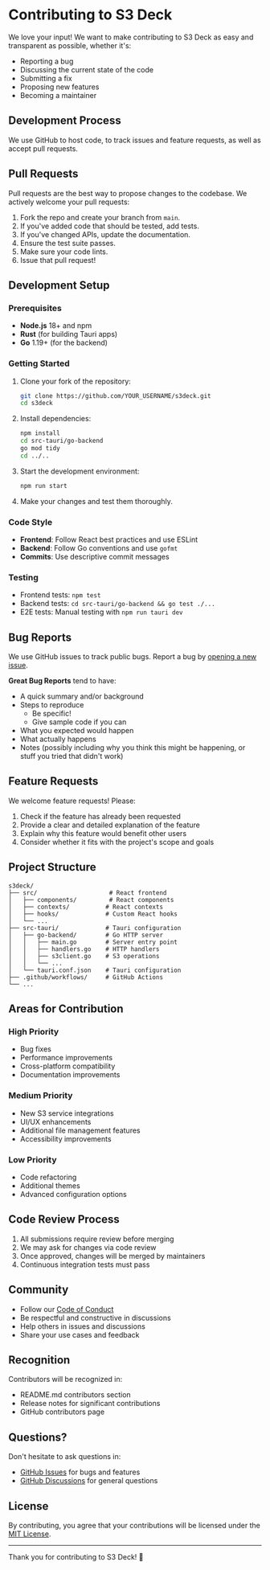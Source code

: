 # Contributing to S3 Deck

We love your input! We want to make contributing to S3 Deck as easy and transparent as possible, whether it's:

- Reporting a bug
- Discussing the current state of the code
- Submitting a fix
- Proposing new features
- Becoming a maintainer

## Development Process

We use GitHub to host code, to track issues and feature requests, as well as accept pull requests.

## Pull Requests

Pull requests are the best way to propose changes to the codebase. We actively welcome your pull requests:

1. Fork the repo and create your branch from `main`.
2. If you've added code that should be tested, add tests.
3. If you've changed APIs, update the documentation.
4. Ensure the test suite passes.
5. Make sure your code lints.
6. Issue that pull request!

## Development Setup

### Prerequisites

- **Node.js** 18+ and npm
- **Rust** (for building Tauri apps)
- **Go** 1.19+ (for the backend)

### Getting Started

1. Clone your fork of the repository:
   ```bash
   git clone https://github.com/YOUR_USERNAME/s3deck.git
   cd s3deck
   ```

2. Install dependencies:
   ```bash
   npm install
   cd src-tauri/go-backend
   go mod tidy
   cd ../..
   ```

3. Start the development environment:
   ```bash
   npm run start
   ```

4. Make your changes and test them thoroughly.

### Code Style

- **Frontend**: Follow React best practices and use ESLint
- **Backend**: Follow Go conventions and use `gofmt`
- **Commits**: Use descriptive commit messages

### Testing

- Frontend tests: `npm test`
- Backend tests: `cd src-tauri/go-backend && go test ./...`
- E2E tests: Manual testing with `npm run tauri dev`

## Bug Reports

We use GitHub issues to track public bugs. Report a bug by [opening a new issue](https://github.com/adudek4/s3deck/issues/new).

**Great Bug Reports** tend to have:

- A quick summary and/or background
- Steps to reproduce
  - Be specific!
  - Give sample code if you can
- What you expected would happen
- What actually happens
- Notes (possibly including why you think this might be happening, or stuff you tried that didn't work)

## Feature Requests

We welcome feature requests! Please:

1. Check if the feature has already been requested
2. Provide a clear and detailed explanation of the feature
3. Explain why this feature would benefit other users
4. Consider whether it fits with the project's scope and goals

## Project Structure

```
s3deck/
├── src/                    # React frontend
│   ├── components/         # React components
│   ├── contexts/          # React contexts
│   ├── hooks/             # Custom React hooks
│   └── ...
├── src-tauri/             # Tauri configuration
│   ├── go-backend/        # Go HTTP server
│   │   ├── main.go        # Server entry point
│   │   ├── handlers.go    # HTTP handlers
│   │   ├── s3client.go    # S3 operations
│   │   └── ...
│   └── tauri.conf.json    # Tauri configuration
├── .github/workflows/     # GitHub Actions
└── ...
```

## Areas for Contribution

### High Priority
- Bug fixes
- Performance improvements
- Cross-platform compatibility
- Documentation improvements

### Medium Priority
- New S3 service integrations
- UI/UX enhancements
- Additional file management features
- Accessibility improvements

### Low Priority
- Code refactoring
- Additional themes
- Advanced configuration options

## Code Review Process

1. All submissions require review before merging
2. We may ask for changes via code review
3. Once approved, changes will be merged by maintainers
4. Continuous integration tests must pass

## Community

- Follow our [Code of Conduct](https://github.com/adudek4/s3deck/blob/main/CODE_OF_CONDUCT.md)
- Be respectful and constructive in discussions
- Help others in issues and discussions
- Share your use cases and feedback

## Recognition

Contributors will be recognized in:
- README.md contributors section
- Release notes for significant contributions
- GitHub contributors page

## Questions?

Don't hesitate to ask questions in:
- [GitHub Issues](https://github.com/adudek4/s3deck/issues) for bugs and features
- [GitHub Discussions](https://github.com/adudek4/s3deck/discussions) for general questions

## License

By contributing, you agree that your contributions will be licensed under the [MIT License](LICENSE).

---

Thank you for contributing to S3 Deck! 🚀